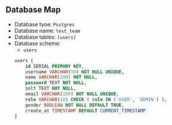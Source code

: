 ## Database Map
- Database tyoe: `Postgres`
- Database name: `test_team`
- Database tables: `[users]`
- Database scheme: 
    - `users`
    ```sql
    users {
        id SERIAL PRIMARY KEY,
        username VARCHAR(50) NOT NULL UNIQUE,
        name VARCHAR(100) NOT NULL,
        password TEXT NOT NULL,
        solt TEXT NOT NULL,
        email VARCHAR(100) NOT NULL UNIQUE,
        role VARCHAR(10) CHECK ( role IN ('USER', 'ADMIN') ),
        gender BOOLEAN NOT NULL DEFAULT TRUE,
        create_at TIMESTAMP DEFAULT CURRENT_TIMESTAMP
    }
    ```